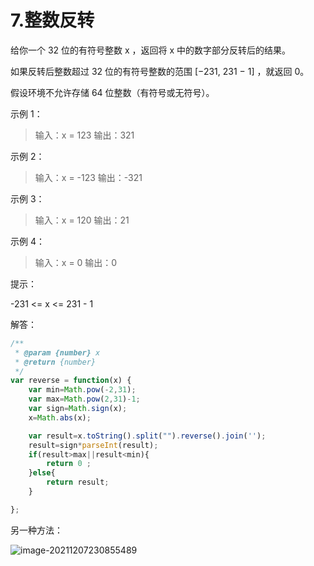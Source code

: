 # 7.整数反转

给你一个 32 位的有符号整数 x ，返回将 x 中的数字部分反转后的结果。

如果反转后整数超过 32 位的有符号整数的范围 [−231,  231 − 1] ，就返回 0。

假设环境不允许存储 64 位整数（有符号或无符号）。


示例 1：

> 输入：x = 123
> 输出：321

示例 2：

> 输入：x = -123
> 输出：-321

示例 3：

> 输入：x = 120
> 输出：21

示例 4：

> 输入：x = 0
> 输出：0


提示：

-231 <= x <= 231 - 1

解答：

```js
/**
 * @param {number} x
 * @return {number}
 */
var reverse = function(x) {
    var min=Math.pow(-2,31);
    var max=Math.pow(2,31)-1;
    var sign=Math.sign(x);
    x=Math.abs(x);

    var result=x.toString().split("").reverse().join('');
    result=sign*parseInt(result);
    if(result>max||result<min){
        return 0 ;
    }else{
        return result;
    }

};
```

另一种方法：

![image-20211207230855489](C:\Users\12191\AppData\Roaming\Typora\typora-user-images\image-20211207230855489.png)